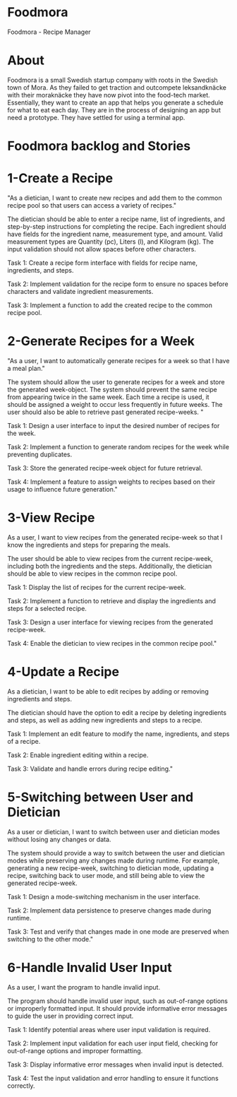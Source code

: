 # Foodmora
Foodmora - Recipe Manager
# About
Foodmora is a small Swedish startup company with roots in the Swedish town of
Mora. As they failed to get traction and outcompete leksandknäcke with their moraknäcke
they have now pivot into the food-tech market. Essentially, they want to create
an app that helps you generate a schedule for what to eat each day. They are in the
process of designing an app but need a prototype. They have settled for using a
terminal app.
# Foodmora backlog and Stories		

# 1-Create a Recipe

"As a dietician, I want to create new recipes and  add them to the common recipe pool so that users can access a variety of recipes."


The dietician should be able to enter a recipe name, list of ingredients, and step-by-step instructions for completing the recipe. Each ingredient should have fields for the ingredient name, measurement type, and amount. Valid measurement types are Quantity (pc), Liters (l), and Kilogram (kg). The input validation should not allow spaces before other characters.

Task 1: Create a recipe form interface with fields for recipe name, ingredients, and steps.

Task 2: Implement validation for the recipe form to ensure no spaces before characters and validate ingredient measurements.

Task 3: Implement a function to add the created recipe to the common recipe pool.

# 2-Generate Recipes for a Week

"As a user, I want to automatically generate recipes for a week so that I have a meal plan."

The system should allow the user to generate recipes for a week and store the generated week-object. The system should prevent the same recipe from appearing twice in the same week. Each time a recipe is used, it should be assigned a weight to occur less frequently in future weeks. The user should also be able to retrieve past generated recipe-weeks.	"

Task 1: Design a user interface to input the desired number of recipes for the week.

Task 2: Implement a function to generate random recipes for the week while preventing duplicates.

Task 3: Store the generated recipe-week object for future retrieval.

Task 4: Implement a feature to assign weights to recipes based on their usage to influence future generation."


# 3-View Recipe

As a user, I want to view recipes from the generated recipe-week so that I know the ingredients and steps for preparing the meals.

The user should be able to view recipes from the current recipe-week, including both the ingredients and the steps. Additionally, the dietician should be able to view recipes in the common recipe pool.

Task 1: Display the list of recipes for the current recipe-week.

Task 2: Implement a function to retrieve and display the ingredients and steps for a selected recipe.

Task 3: Design a user interface for viewing recipes from the generated recipe-week.

Task 4: Enable the dietician to view recipes in the common recipe pool."



# 4-Update a Recipe

As a dietician, I want to be able to edit recipes by adding or removing ingredients and steps.

The dietician should have the option to edit a recipe by deleting ingredients and steps, as well as adding new ingredients and steps to a recipe.

Task 1: Implement an edit feature to modify the name, ingredients, and steps of a recipe.

Task 2: Enable ingredient editing within a recipe.

Task 3: Validate and handle errors during recipe editing."


# 5-Switching between User and Dietician

As a user or dietician, I want to switch between user and dietician modes without losing any changes or data.

The system should provide a way to switch between the user and dietician modes while preserving any changes made during runtime. For example, generating a new recipe-week, switching to dietician mode, updating a recipe, switching back to user mode, and still being able to view the generated recipe-week.

Task 1: Design a mode-switching mechanism in the user interface.

Task 2: Implement data persistence to preserve changes made during runtime.

Task 3: Test and verify that changes made in one mode are preserved when switching to the other mode."


# 6-Handle Invalid User Input

As a user, I want the program to handle invalid input.

The program should handle invalid user input, such as out-of-range options or improperly formatted input. It should provide informative error messages to guide the user in providing correct input.

Task 1: Identify potential areas where user input validation is required.

Task 2: Implement input validation for each user input field, checking for out-of-range options and improper formatting.

Task 3: Display informative error messages when invalid input is detected.

Task 4: Test the input validation and error handling to ensure it functions correctly.
